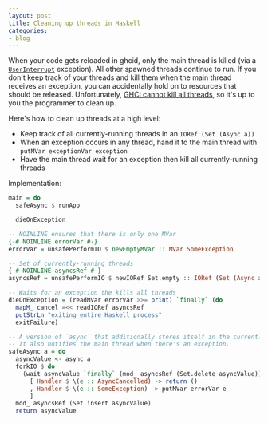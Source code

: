 ```yaml
---
layout: post
title: Cleaning up threads in Haskell
categories:
- blog
---
```


When your code gets reloaded in ghcid, only the main thread is killed (via a [`UserInterrupt`](https://hackage.haskell.org/package/base-4.14.0.0/docs/Control-Exception.html) exception). All other spawned threads continue to run. If you don't keep track of your threads and kill them when the main thread receives an exception, you can accidentally hold on to resources that should be released. Unfortunately, [GHCi cannot kill all threads](https://stackoverflow.com/questions/24999636/is-there-a-way-to-kill-all-forked-threads-in-a-ghci-session-without-restarting-i), so it's up to you the programmer to clean up.

Here's how to clean up threads at a high level:

- Keep track of all currently-running threads in an `IORef (Set (Async a))`
- When an exception occurs in any thread, hand it to the main thread with `putMVar exceptionVar exception`
- Have the main thread wait for an exception then kill all currently-running threads

Implementation:

```haskell
main = do
  safeAsync $ runApp

  dieOnException

-- NOINLINE ensures that there is only one MVar
{-# NOINLINE errorVar #-}
errorVar = unsafePerformIO $ newEmptyMVar :: MVar SomeException

-- Set of currently-running threads
{-# NOINLINE asyncsRef #-}
asyncsRef = unsafePerformIO $ newIORef Set.empty :: IORef (Set (Async a))

-- Waits for an exception the kills all threads
dieOnException = (readMVar errorVar >>= print) `finally` (do
  mapM_ cancel =<< readIORef asyncsRef
  putStrLn "exiting entire Haskell process"
  exitFailure)

-- A version of `async` that additionally stores itself in the currently-running threads.
-- It also notifies the main thread when there's an exception.
safeAsync a = do
  asyncValue <- async a
  forkIO $ do
    (wait asyncValue `finally` (mod_ asyncsRef (Set.delete asyncValue))) `catches`
      [ Handler $ \(e :: AsyncCancelled) -> return ()
      , Handler $ \(e :: SomeException) -> putMVar errorVar e
      ]
  mod_ asyncsRef (Set.insert asyncValue)
  return asyncValue
```
